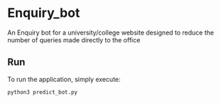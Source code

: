 # Enquiry_bot
An Enquiry bot for a university/college website designed to reduce the number of queries made directly to the office

## Run
To run the application, simply execute:

```
python3 predict_bot.py
```

